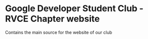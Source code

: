 # Google Developer Student Club - RVCE Chapter website

Contains the main source for the website of our club
